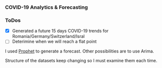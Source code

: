 ### COVID-19 Analytics & Forecasting

### ToDos

-[X] Generated a future 15 days  COVID-19 trends for Romania/Germany/Switzerland/Isral
-[ ] Deterimine when we will reach a flat point

I used [Prophet](https://facebook.github.io/prophet/) to generate a forecast. Other possibilities are to use Arima.

Structure of the datasets keep changing so I must examine them each time.

